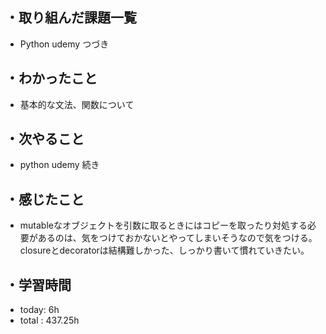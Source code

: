 ## ・取り組んだ課題一覧
- Python udemy つづき


## ・わかったこと
- 基本的な文法、関数について

## ・次やること
- python udemy 続き

## ・感じたこと
- mutableなオブジェクトを引数に取るときにはコピーを取ったり対処する必要があるのは、気をつけておかないとやってしまいそうなので気をつける。
closureとdecoratorは結構難しかった、しっかり書いて慣れていきたい。

## ・学習時間
- today:   6h
- total  : 437.25h